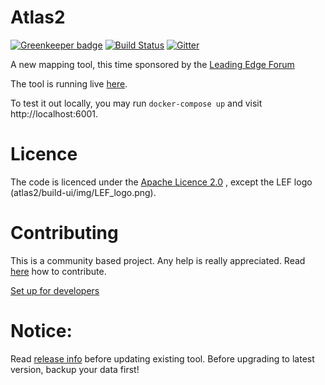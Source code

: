 # Atlas2

[![Greenkeeper badge](https://badges.greenkeeper.io/LeadingEdgeForum/atlas2.svg)](https://greenkeeper.io/)
[![Build Status](https://travis-ci.org/LeadingEdgeForum/atlas2.svg?branch=master)](https://travis-ci.org/cdaniel/atlas2)
[![Gitter](https://badges.gitter.im/Join_Chat.svg)](https://gitter.im/atlas2)

A new mapping tool, this time sponsored by the [Leading Edge Forum](http://www.wardleymaps.com)

The tool is running live [here](https://atlas2.wardleymaps.com).

To test it out locally, you may run `docker-compose up` and visit http://localhost:6001.

# Licence
The code is licenced under the [Apache Licence 2.0](https://github.com/cdaniel/atlas2/blob/master/LICENSE) , except the LEF logo (atlas2/build-ui/img/LEF_logo.png).


# Contributing
This is a community based project. Any help is really appreciated. Read [here](https://github.com/cdaniel/atlas2/wiki/Contributing) how to contribute.

[Set up for developers](https://github.com/cdaniel/atlas2/wiki/Dev-Setup)


# Notice:
Read [release info](https://github.com/cdaniel/atlas2/releases) before updating existing tool. Before upgrading to latest version, backup your data first!
